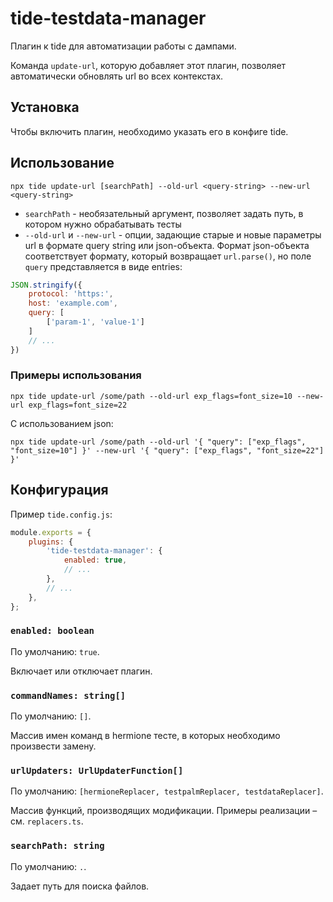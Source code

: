 # tide-testdata-manager

Плагин к tide для автоматизации работы с дампами. 

Команда `update-url`, которую добавляет этот плагин, позволяет автоматически обновлять url во всех контекстах. 

## Установка
Чтобы включить плагин, необходимо указать его в конфиге tide.

## Использование
`npx tide update-url [searchPath] --old-url <query-string> --new-url <query-string>`
- `searchPath` - необязательный аргумент, позволяет задать путь, в котором нужно обрабатывать тесты
- `--old-url` и `--new-url` - опции, задающие старые и новые параметры url в формате query string или json-объекта.
Формат json-объекта соответствует формату, который возвращает `url.parse()`, но поле `query` представляется в виде entries:
```js
JSON.stringify({
    protocol: 'https:',
    host: 'example.com',
    query: [
        ['param-1', 'value-1']
    ]
    // ...
})
```

### Примеры использования
`npx tide update-url /some/path --old-url exp_flags=font_size=10 --new-url exp_flags=font_size=22`

С использованием json:

`npx tide update-url /some/path --old-url '{ "query": ["exp_flags", "font_size=10"] }' --new-url '{ "query": ["exp_flags", "font_size=22"] }'` 

## Конфигурация
Пример `tide.config.js`:
```js
module.exports = {
    plugins: {
        'tide-testdata-manager': {
            enabled: true,
            // ...
        },
        // ...
    },
};
```
### `enabled: boolean`
По умолчанию: `true`.

Включает или отключает плагин. 

### `commandNames: string[]`
По умолчанию: `[]`.

Массив имен команд в hermione тесте, в которых необходимо произвести замену.

### `urlUpdaters: UrlUpdaterFunction[]`
По умолчанию: `[hermioneReplacer, testpalmReplacer, testdataReplacer]`.

Массив функций, производящих модификации. Примеры реализации – см. `replacers.ts`.

### `searchPath: string`
По умолчанию: `.`.

Задает путь для поиска файлов.
